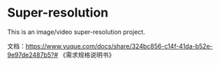 # Super-resolution

This is an image/video super-resolution project.

文档：https://www.yuque.com/docs/share/324bc856-c14f-41da-b52e-9e97de2487b5?# 《需求规格说明书》
